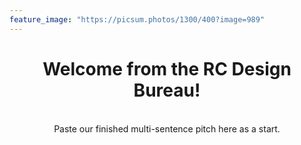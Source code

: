 ```yaml
---
feature_image: "https://picsum.photos/1300/400?image=989"
---
```


# <center> Welcome from the RC Design Bureau! </center>

<br>

<center> Paste our finished multi-sentence pitch here as a start. </center>